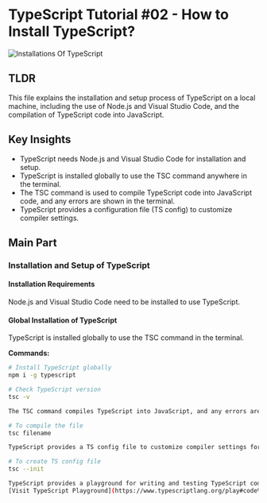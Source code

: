 # TypeScript Tutorial #02 - How to Install TypeScript?

![Installations Of TypeScript](https://cdn.educba.com/academy/wp-content/uploads/2019/03/How-to-Install-Typescript-2.jpg)


## TLDR

This file explains the installation and setup process of TypeScript on a local machine, including the use of Node.js and Visual Studio Code, and the compilation of TypeScript code into JavaScript.

## Key Insights

- TypeScript needs Node.js and Visual Studio Code for installation and setup.
- TypeScript is installed globally to use the TSC command anywhere in the terminal.
- The TSC command is used to compile TypeScript code into JavaScript code, and any errors are shown in the terminal.
- TypeScript provides a configuration file (TS config) to customize compiler settings.

## Main Part

### Installation and Setup of TypeScript

#### Installation Requirements

Node.js and Visual Studio Code need to be installed to use TypeScript.

#### Global Installation of TypeScript

TypeScript is installed globally to use the TSC command in the terminal.

**Commands:**
```bash
# Install TypeScript globally
npm i -g typescript

# Check TypeScript version
tsc -v

The TSC command compiles TypeScript into JavaScript, and any errors are displayed in the terminal.

# To compile the file
tsc filename

TypeScript provides a TS config file to customize compiler settings for project requirements.

# To create TS config file
tsc --init

TypeScript provides a playground for writing and testing TypeScript code without explicit commands.
[Visit TypeScript Playground](https://www.typescriptlang.org/play#code%2FDYUwLgBAtiDOsEMDmIBcswCcCWA7JAvAEQASIwwA9gDQQAqAngA5wDGOTYAdFwIREAoVpVyxKoLlSQAKGPGQgAlEA)


